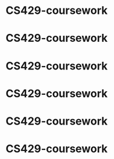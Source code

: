 # CS429-coursework
# CS429-coursework
# CS429-coursework
# CS429-coursework
# CS429-coursework
# CS429-coursework
